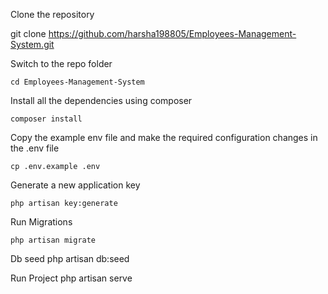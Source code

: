 

Clone the repository

git clone https://github.com/harsha198805/Employees-Management-System.git

Switch to the repo folder

    cd Employees-Management-System

Install all the dependencies using composer

    composer install

Copy the example env file and make the required configuration changes in the .env file

    cp .env.example .env

Generate a new application key

    php artisan key:generate
    
Run Migrations

    php artisan migrate

Db seed
 php artisan db:seed

 Run Project
  php artisan serve
    

